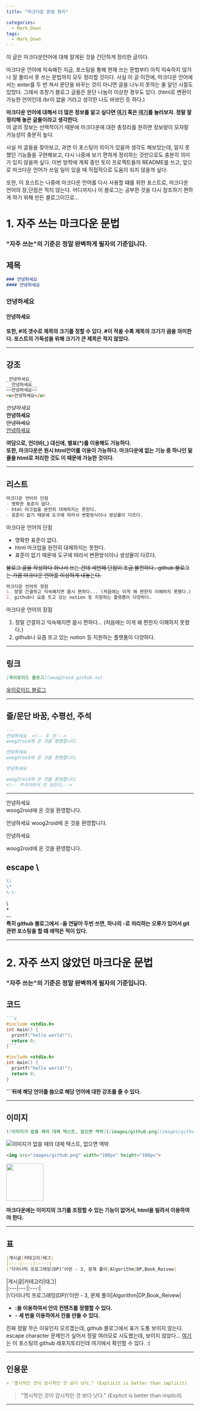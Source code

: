 ```yaml
---
title: "마크다운 문법 정리"

categories:
  - Mark_Down
tags:
  - Mark_Down
---
```


이 글은 마크다운언어에 대해 알게된 것을 간단하게 정리한 글이다.

마크다운 언어에 익숙해진 지금, 포스팅을 통해 현재 쓰는 문법부터 아직 익숙하지 않거나 잘 몰라서 못 쓰는 문법까지 모두 정리할 것이다. 사실 이 글 이전에, 마크다운 언어에서는 enter를 두 번 쳐서 문단을 바꾸는 것이 아니면 글을 나누지 못하는 줄 알던 시절도 있었다. 그래서 초창기 블로그 글들은 문단 나눔이 이상한 경우도 있다. (html로 변환이 가능한 언어인데 /br이 없을 거라고 생각한 나도 바보인 듯 하다.)

__마크다운 언어에 대해서 더 많은 정보를 알고 싶다면 [여기](https://gist.github.com/ihoneymon/652be052a0727ad59601) 혹은 [여기](https://heropy.blog/2017/09/30/markdown/)를 눌러보자. 정말 잘 정리해 놓은 글들이라고 생각한다.__  
이 글의 정보는 선택적이기 때문에 마크다운에 대한 총정리를 원하면 정보량이 모자랄 가능성이 충분히 높다. 

사실 저 글들을 찾아보고, 과연 이 포스팅이 의미가 있을까 생각도 해보았는데, 알지 못했던 기능들을 구현해보고, 다시 나중에 보기 편하게 정리하는 것만으로도 충분히 의미가 있지 않을까 싶다. 이번 방학에 계획 중인 토이 프로젝트들의 README를 쓰고, 앞으로 마크다운 언어가 쓰일 일이 있을 때 직접적으로 도움이 되지 않을까 싶다.

또한, 이 포스트는 나중에 마크다운 언어를 다시 사용할 떄를 위한 포스트로, 마크다운 언어의 장,단점은 적지 않는다. 어디까지나 이 블로그는 공부한 것을 다시 참조하기 편하게 하기 위해 만든 블로그이므로...

# 1. 자주 쓰는 마크다운 문법
### "자주 쓰는"의 기준은 정말 완벽하게 필자의 기준입니다.

## 제목
```markdown
### 안녕하세요
#### 안녕하세요
```
### 안녕하세요
#### 안녕하세요

__또한, #의 갯수로 제목의 크기를 정할 수 있다. #이 적을 수록 제목의 크기가 큼을 의미한다. 포스트의 가독성을 위해 크기가 큰 제목은 적지 않았다.__

---

## 강조 
```markdown
_안녕하세요_
__안녕하세요__
~~안녕하세요~~
<u>안녕하세요</u>
```
_안녕하세요_  
__안녕하세요__  
~~안녕하세요~~  
<u>안녕하세요</u>

__여담으로, 언더바(_) 대신에, 별표(*)를 이용해도 가능하다.__  
__또한, 마크다운은 원시 html언어를 이용이 가능하다. 마크다운에 없는 기능 중 하나인 밑 줄을 html로 처리한 것도 이 때문에 가능한 것이다.__

---

## 리스트
```markdown
마크다운 언어의 단점
- 명확한 표준이 없다.
- html 마크업을 완전히 대체하지는 못한다.
- 표준이 없기 때문에 도구에 따라서 변환방식이나 생성물이 다르다.
```
마크다운 언어의 단점
- 명확한 표준이 없다.
- html 마크업을 완전히 대체하지는 못한다.
- 표준이 없기 때문에 도구에 따라서 변환방식이나 생성물이 다르다.

~~블로그 글을 작성하다 화나서 쓰는 건데 세번째 단점이 조금 불편하다.. github 블로그는 가끔 마크다운 언어를 이상하게 내놓는다.~~

```markdown
마크다운 언어의 장점
1. 정말 간결하고 익숙해지면 몹시 편하다... (처음에는 이게 왜 편한지 이해하지 못했다.)
2. github나 요즘 뜨고 있는 notion 등 지원하는 플랫폼이 다양하다.
```
마크다운 언어의 장점
1. 정말 간결하고 익숙해지면 몹시 편하다... (처음에는 이게 왜 편한지 이해하지 못했다.)
2. github나 요즘 뜨고 있는 notion 등 지원하는 플랫폼이 다양하다.

---

## 링크
```markdown
[욱이로이드 블로그](woog2roid.github.io)
```
[욱이로이드 블로그](woog2roid.github.io)

---

## 줄/문단 바꿈, 수평선, 주석
```markdown
---
안녕하세요  <!-- 두 칸 -->
woog2roid에 온 것을 환영합니다.

안녕하세요
woog2roid에 온 것을 환영합니다.

안녕하세요

woog2roid에 온 것을 환영합니다.
<!-- 주석이라서 안 보인다.-->
```
---
안녕하세요  <!-- 두 칸 -->  
woog2roid에 온 것을 환영합니다.

안녕하세요
woog2roid에 온 것을 환영합니다.

안녕하세요

woog2roid에 온 것을 환영합니다.
<!-- 주석이라서 안 보인다.-->

## escape \\
```markdown
\\
\*
\-\-
```
\\  
\*  
\-\-   
__특히 github 블로그에서 -을 연달아 두번 쓰면, 하나의 -로 처리하는 오류가 있어서 git 관련 포스팅을 할 떄 애먹은 적이 있다.__

---
# 2. 자주 쓰지 않았던 마크다운 문법
### "자주 쓰는"의 기준은 정말 완벽하게 필자의 기준입니다.

## 코드
```markdown
```c 
#include <stdio.h>
int main() {
  printf("hello world!");
  return 0;
}```
```


```c 
#include <stdio.h>
int main() {
  printf("hello world!");
  return 0;
}
```

__```뒤에 해당 언어를 씀으로 해당 언어에 대한 강조를 줄 수 있다.__

___
## 이미지
```markdown
![이미지가 없을 때의 대체 텍스트, 없으면 엑박]([images/github.png](images/github.png)
```
![이미지가 없을 때의 대체 텍스트, 없으면 엑박](https://raw.githubusercontent.com/woog2roid/woog2roid.github.io/master/_posts/%EB%A7%88%ED%81%AC%EB%8B%A4%EC%9A%B4%20%EB%AC%B8%EB%B2%95%20%EC%A0%95%EB%A6%AC/images/github.png)

```markdown
<img src="images/github.png" width="100px" height="100px">
```
<img src="https://raw.githubusercontent.com/woog2roid/woog2roid.github.io/master/_posts/%EB%A7%88%ED%81%AC%EB%8B%A4%EC%9A%B4%20%EB%AC%B8%EB%B2%95%20%EC%A0%95%EB%A6%AC/images/github.png" width="100px" height="100px">

__마크다운에는 이미지의 크기를 조정할 수 있는 기능이 없어서, html을 빌려서 이용하여야 한다.__

___

## 표
```markdown
|게시글|카테고리|태그|
|:---|---:|:---:|
|‘다이나믹 프로그래밍(DP)’이란 - 3, 문제 풀이|Algorithm|DP,Book_Reivew|
```

\|게시글\|카테고리\|태그\|  
\|\:\-\-\-\|\-\-\-\:\|\:\-\-\-\:\|  
\|\‘다이나믹 프로그래밍(DP)\’이란 \- 3\, 문제 풀이\|Algorithm\|DP\,Book\_Reivew\|  

- __:을 이용하여서 안의 컨텐츠를 정렬할 수 있다.__
- __- 세 번을 이용하여서 칸을 만들 수 있다.__

진짜 정말 무슨 이유인지 모르겠는데, github 블로그에서 표가 도통 보이지 않는다. escape character 문제인가 싶어서 정말 여러모로 시도했는데, 보이지 않았다... [여기](https://github.com/woog2roid/woog2roid.github.io/blob/master/_posts/%EB%A7%88%ED%81%AC%EB%8B%A4%EC%9A%B4%20%EB%AC%B8%EB%B2%95%20%EC%A0%95%EB%A6%AC/2021-01-01-%EB%A7%88%ED%81%AC%EB%8B%A4%EC%9A%B4%20%EB%AC%B8%EB%B2%95%20%EC%A0%95%EB%A6%AC.md)는 이 포스팅의 github 레포지토리인데 여기에서 확인할 수 있다. :(
___

## 인용문
```markdown
> "명시적인 것이 암시적인 것 보다 낫다." (Explicit is better than implicit)
```
> "명시적인 것이 암시적인 것 보다 낫다." (Explicit is better than implicit)

___